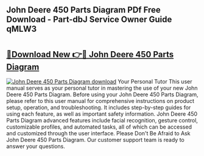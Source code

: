 ## John Deere 450 Parts Diagram PDf Free Download - Part-dbJ Service Owner Guide qMLW3

# <h2><a href="http://dfszeu.blite.top/?on=John+Deere+450+Parts+Diagram">🔗Download New 👉🔴 John Deere 450 Parts Diagram</a></h2>

[![John Deere 450 Parts Diagram download](https://i.imgur.com/lujVjoI.png)](http://dfszeu.blite.top/?on=John+Deere+450+Parts+Diagram)
Your Personal Tutor This user manual serves as your personal tutor in mastering the use of your new John Deere 450 Parts Diagram. Before using your John Deere 450 Parts Diagram, please refer to this user manual for comprehensive instructions on product setup, operation, and troubleshooting. It includes step-by-step guides for using each feature, as well as important safety information. John Deere 450 Parts Diagram advanced features include facial recognition, gesture control, customizable profiles, and automated tasks, all of which can be accessed and customized through the user interface. Please Don't Be Afraid to Ask John Deere 450 Parts Diagram. Our customer support team is ready to answer your questions.
